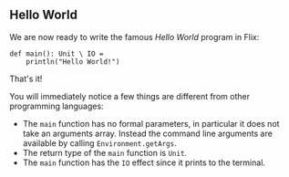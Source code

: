 ## Hello World

We are now ready to write the famous _Hello World_ program in Flix:

```flix
def main(): Unit \ IO = 
    println("Hello World!")
```

That's it!

You will immediately notice a few things are different from other programming
languages: 

- The `main` function has no formal parameters, in particular it does not take
  an arguments array. Instead the command line arguments are available by
  calling `Environment.getArgs`.
- The return type of the `main` function is `Unit`.
- The `main` function has the `IO` effect since it prints to the terminal.
